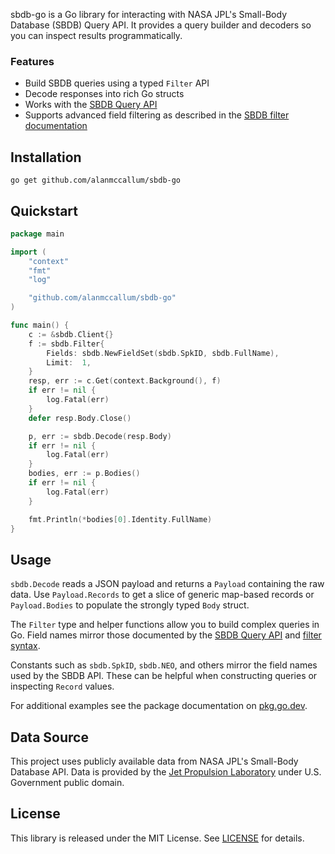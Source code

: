 sbdb-go is a Go library for interacting with NASA JPL's Small-Body Database (SBDB) Query API. It provides a query builder and decoders so you can inspect results programmatically.

### Features
- Build SBDB queries using a typed `Filter` API
- Decode responses into rich Go structs
- Works with the [SBDB Query API](https://ssd-api.jpl.nasa.gov/doc/sbdb_query.html)
- Supports advanced field filtering as described in the [SBDB filter documentation](https://ssd-api.jpl.nasa.gov/doc/sbdb_filter.html)

## Installation

```
go get github.com/alanmccallum/sbdb-go
```

## Quickstart

```go
package main

import (
	"context"
	"fmt"
	"log"

	"github.com/alanmccallum/sbdb-go"
)

func main() {
	c := &sbdb.Client{}
	f := sbdb.Filter{
		Fields: sbdb.NewFieldSet(sbdb.SpkID, sbdb.FullName),
		Limit:  1,
	}
	resp, err := c.Get(context.Background(), f)
	if err != nil {
		log.Fatal(err)
	}
	defer resp.Body.Close()

	p, err := sbdb.Decode(resp.Body)
	if err != nil {
		log.Fatal(err)
	}
	bodies, err := p.Bodies()
	if err != nil {
		log.Fatal(err)
	}

	fmt.Println(*bodies[0].Identity.FullName)
}

```

## Usage

`sbdb.Decode` reads a JSON payload and returns a `Payload` containing the raw data. Use `Payload.Records` to get a slice of generic map-based records or `Payload.Bodies` to populate the strongly typed `Body` struct.

The `Filter` type and helper functions allow you to build complex queries in Go. Field names mirror those documented by the [SBDB Query API](https://ssd-api.jpl.nasa.gov/doc/sbdb_query.html) and [filter syntax](https://ssd-api.jpl.nasa.gov/doc/sbdb_filter.html).

Constants such as `sbdb.SpkID`, `sbdb.NEO`, and others mirror the field names used by the SBDB API. These can be helpful when constructing queries or inspecting `Record` values.

For additional examples see the package documentation on [pkg.go.dev](https://pkg.go.dev/github.com/alanmccallum/sbdb-go).

## Data Source

This project uses publicly available data from NASA JPL's Small-Body Database API. Data is provided by the [Jet Propulsion Laboratory](https://ssd-api.jpl.nasa.gov/) under U.S. Government public domain.

## License

This library is released under the MIT License. See [LICENSE](LICENSE) for details.